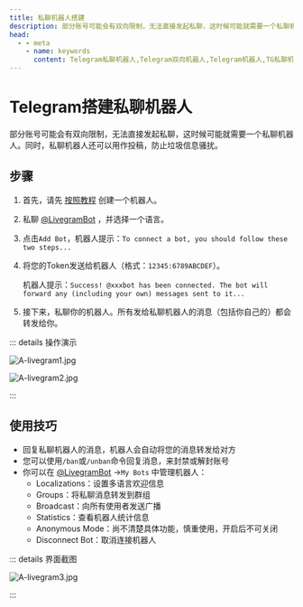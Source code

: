 ```yaml
---
title: 私聊机器人搭建
description: 部分账号可能会有双向限制，无法直接发起私聊，这时候可能就需要一个私聊机器人。本文介绍了Telegram搭建私聊机器人的方法，无需服务器即可直接搭建。访问TGwiki - Telegram知识库，了解更多Telegram使用技巧。
head:
  - - meta
    - name: keywords
      content: Telegram私聊机器人,Telegram双向机器人,Telegram机器人,TG私聊机器人,TG双向机器人,TG机器人,电报私聊机器人,电报双向机器人,电报机器人,TGwiki,Telegram知识库
---
```


# Telegram搭建私聊机器人

部分账号可能会有双向限制，无法直接发起私聊，这时候可能就需要一个私聊机器人。同时，私聊机器人还可以用作投稿，防止垃圾信息骚扰。

## 步骤

1. 首先，请先 [按照教程](/tgwiki/createrobot.html) 创建一个机器人。

2. 私聊 [@LivegramBot](https://t.me/LivegramBot) ，并选择一个语言。

3. 点击`Add Bot`，机器人提示：`To connect a bot, you should follow these two steps...`

4. 将您的Token发送给机器人（格式：`12345:6789ABCDEF`）。

   机器人提示：`Success! @xxxbot has been connected. The bot will forward any (including your own) messages sent to it...`

5. 接下来，私聊你的机器人。所有发给私聊机器人的消息（包括你自己的）都会转发给你。

::: details 操作演示

![A-livegram1.jpg](https://cdn.jsdelivr.net/gh/tgwiki/images/A/livegram1.jpg)

![A-livegram2.jpg](https://cdn.jsdelivr.net/gh/tgwiki/images/A/livegram2.jpg)

:::

## 使用技巧

- 回复私聊机器人的消息，机器人会自动将您的消息转发给对方
- 您可以使用`/ban`或`/unban`命令回复消息，来封禁或解封账号
- 你可以在  [@LivegramBot](https://t.me/LivegramBot) ->`My Bots` 中管理机器人：
  - Localizations：设置多语言欢迎信息
  - Groups：将私聊消息转发到群组
  - Broadcast：向所有使用者发送广播
  - Statistics：查看机器人统计信息
  - Anonymous Mode：尚不清楚具体功能，慎重使用，开启后不可关闭
  - Disconnect Bot：取消连接机器人

::: details 界面截图

![A-livegram3.jpg](https://cdn.jsdelivr.net/gh/tgwiki/images/A/livegram3.jpg)

:::
